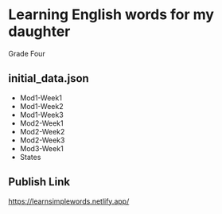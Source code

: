 # Learning English words for my daughter

Grade Four

## initial_data.json

- Mod1-Week1
- Mod1-Week2
- Mod1-Week3
- Mod2-Week1
- Mod2-Week2
- Mod2-Week3
- Mod3-Week1
- States

## Publish Link
https://learnsimplewords.netlify.app/

